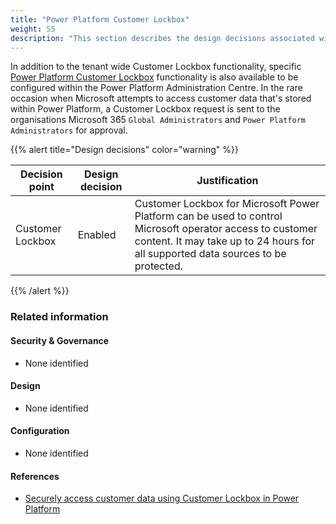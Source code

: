 ```yaml
---
title: "Power Platform Customer Lockbox"
weight: 55
description: "This section describes the design decisions associated with enabling Customer Lockbox specific to Power Platform for system(s) built using ASD's Blueprint for Secure Cloud."
---
```


In addition to the tenant wide Customer Lockbox functionality, specific [Power Platform Customer Lockbox](https://learn.microsoft.com/power-platform/admin/about-lockbox) functionality is also available to be configured within the Power Platform Administration Centre. In the rare occasion when Microsoft attempts to access customer data that's stored within Power Platform, a Customer Lockbox request is sent to the organisations Microsoft 365 `Global Administrators` and `Power Platform Administrators` for approval. 

{{% alert title="Design decisions" color="warning" %}}

| Decision point   | Design decision | Justification                                                                                                                                                                                  |
|------------------|-----------------|------------------------------------------------------------------------------------------------------------------------------------------------------------------------------------------------|
| Customer Lockbox | Enabled         | Customer Lockbox for Microsoft Power Platform can be used to control Microsoft operator access to customer content. It may take up to 24 hours for all supported data sources to be protected. |

{{% /alert %}}

### Related information

#### Security & Governance

* None identified

#### Design

* None identified

#### Configuration

* None identified

#### References

* [Securely access customer data using Customer Lockbox in Power Platform](https://docs.microsoft.com/power-platform/admin/about-lockbox)

